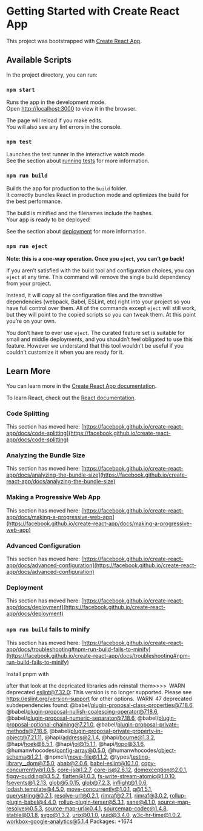 # Getting Started with Create React App

This project was bootstrapped with [Create React App](https://github.com/facebook/create-react-app).

## Available Scripts

In the project directory, you can run:

### `npm start`

Runs the app in the development mode.\
Open [http://localhost:3000](http://localhost:3000) to view it in the browser.

The page will reload if you make edits.\
You will also see any lint errors in the console.

### `npm test`

Launches the test runner in the interactive watch mode.\
See the section about [running tests](https://facebook.github.io/create-react-app/docs/running-tests) for more information.

### `npm run build`

Builds the app for production to the `build` folder.\
It correctly bundles React in production mode and optimizes the build for the best performance.

The build is minified and the filenames include the hashes.\
Your app is ready to be deployed!

See the section about [deployment](https://facebook.github.io/create-react-app/docs/deployment) for more information.

### `npm run eject`

**Note: this is a one-way operation. Once you `eject`, you can’t go back!**

If you aren’t satisfied with the build tool and configuration choices, you can `eject` at any time. This command will remove the single build dependency from your project.

Instead, it will copy all the configuration files and the transitive dependencies (webpack, Babel, ESLint, etc) right into your project so you have full control over them. All of the commands except `eject` will still work, but they will point to the copied scripts so you can tweak them. At this point you’re on your own.

You don’t have to ever use `eject`. The curated feature set is suitable for small and middle deployments, and you shouldn’t feel obligated to use this feature. However we understand that this tool wouldn’t be useful if you couldn’t customize it when you are ready for it.

## Learn More

You can learn more in the [Create React App documentation](https://facebook.github.io/create-react-app/docs/getting-started).

To learn React, check out the [React documentation](https://reactjs.org/).

### Code Splitting

This section has moved here: [https://facebook.github.io/create-react-app/docs/code-splitting](https://facebook.github.io/create-react-app/docs/code-splitting)

### Analyzing the Bundle Size

This section has moved here: [https://facebook.github.io/create-react-app/docs/analyzing-the-bundle-size](https://facebook.github.io/create-react-app/docs/analyzing-the-bundle-size)

### Making a Progressive Web App

This section has moved here: [https://facebook.github.io/create-react-app/docs/making-a-progressive-web-app](https://facebook.github.io/create-react-app/docs/making-a-progressive-web-app)

### Advanced Configuration

This section has moved here: [https://facebook.github.io/create-react-app/docs/advanced-configuration](https://facebook.github.io/create-react-app/docs/advanced-configuration)

### Deployment

This section has moved here: [https://facebook.github.io/create-react-app/docs/deployment](https://facebook.github.io/create-react-app/docs/deployment)

### `npm run build` fails to minify

This section has moved here: [https://facebook.github.io/create-react-app/docs/troubleshooting#npm-run-build-fails-to-minify](https://facebook.github.io/create-react-app/docs/troubleshooting#npm-run-build-fails-to-minify)




Install pnpm with

after that look at the depricated libraries adn reinstall them>>>>
 WARN  deprecated eslint@7.32.0: This version is no longer supported. Please see https://eslint.org/version-support for other options.
 WARN  47 deprecated subdependencies found: @babel/plugin-proposal-class-properties@7.18.6, @babel/plugin-proposal-nullish-coalescing-operator@7.18.6, @babel/plugin-proposal-numeric-separator@7.18.6, @babel/plugin-proposal-optional-chaining@7.21.0, @babel/plugin-proposal-private-methods@7.18.6, @babel/plugin-proposal-private-property-in-object@7.21.11, @hapi/address@2.1.4, @hapi/bourne@1.3.2, @hapi/hoek@8.5.1, @hapi/joi@15.1.1, @hapi/topo@3.1.6, @humanwhocodes/config-array@0.5.0, @humanwhocodes/object-schema@1.2.1, @npmcli/move-file@1.1.2, @types/testing-library__dom@7.5.0, abab@2.0.6, babel-eslint@10.1.0, copy-concurrently@1.0.5, core-js@1.2.7, core-js@2.6.12, domexception@2.0.1, figgy-pudding@3.5.2, flatten@1.0.3, fs-write-stream-atomic@1.0.10, fsevents@1.2.13, glob@5.0.15, glob@7.2.3, inflight@1.0.6, lodash.template@4.5.0, move-concurrently@1.0.1, q@1.5.1, querystring@0.2.1, resolve-url@0.2.1, rimraf@2.7.1, rimraf@3.0.2, rollup-plugin-babel@4.4.0, rollup-plugin-terser@5.3.1, sane@4.1.0, source-map-resolve@0.5.3, source-map-url@0.4.1, sourcemap-codec@1.4.8, stable@0.1.8, svgo@1.3.2, urix@0.1.0, uuid@3.4.0, w3c-hr-time@1.0.2, workbox-google-analytics@5.1.4
Packages: +1674
